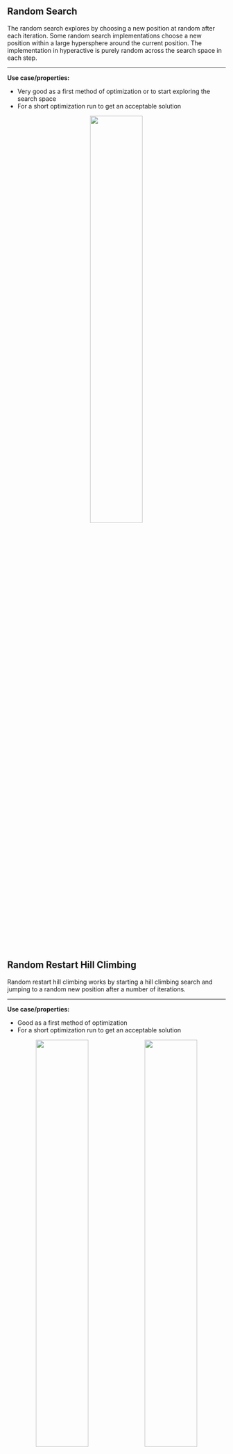 ## Random Search

The random search explores by choosing a new position at random after each iteration. Some random search implementations choose a new position within a large hypersphere around the current position. The implementation in hyperactive is purely random across the search space in each step.

---

**Use case/properties:**
- Very good as a first method of optimization or to start exploring the search space
- For a short optimization run to get an acceptable solution

<p align="center">
<img src="./plots/search_paths/RandomSearch.png" width= 49%/>
</p>


## Random Restart Hill Climbing

Random restart hill climbing works by starting a hill climbing search and jumping to a random new position after a number of iterations.

---

**Use case/properties:**
- Good as a first method of optimization
- For a short optimization run to get an acceptable solution

<p align="center">
<img src="./plots/search_paths/RandomRestartHillClimbing [('n_restarts', 5)].png" width= 49%/>
<img src="./plots/search_paths/RandomRestartHillClimbing [('n_restarts', 10)].png" width= 49%/>
</p>


## Random Annealing

An algorithm that chooses a new position within a large hypersphere around the current position. This hypersphere gets smaller over time.

---

**Use case/properties:**
- Disclaimer: I have not seen this algorithm before, but invented it myself. It seems to be a good alternative to the other random algorithms
- Good as a first method of optimization
- For a short optimization run to get an acceptable solution

<p align="center">
<img src="./plots/search_paths/RandomAnnealing [('epsilon_mod', 3)].png" width= 49%/>
<img src="./plots/search_paths/RandomAnnealing [('epsilon_mod', 10)].png" width= 49%/>
<img src="./plots/search_paths/RandomAnnealing [('epsilon_mod', 25)].png" width= 49%/>
<img src="./plots/search_paths/RandomAnnealing [('epsilon_mod', 25), ('annealing_rate', 0.9)].png" width= 49%/>
</p>
